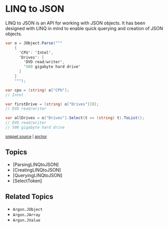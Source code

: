# LINQ to JSON

LINQ to JSON is an API for working with JSON objects. It has been designed with LINQ in mind to enable quick querying and creation of JSON objects.

<!-- snippet: LinqToJsonBasic -->
<a id='snippet-linqtojsonbasic'></a>
```cs
var o = JObject.Parse("""
    {
      'CPU': 'Intel',
      'Drives': [
        'DVD read/writer',
        '500 gigabyte hard drive'
      ]
    }
    """);

var cpu = (string) o["CPU"];
// Intel

var firstDrive = (string) o["Drives"][0];
// DVD read/writer

var allDrives = o["Drives"].Select(t => (string) t).ToList();
// DVD read/writer
// 500 gigabyte hard drive
```
<sup><a href='/src/Tests/Documentation/LinqToJsonTests.cs#L12-L34' title='Snippet source file'>snippet source</a> | <a href='#snippet-linqtojsonbasic' title='Start of snippet'>anchor</a></sup>
<!-- endSnippet -->


## Topics

 * [ParsingLINQtoJSON]
 * [CreatingLINQtoJSON]
 * [QueryingLINQtoJSON]
 * [SelectToken]


## Related Topics

 * `Argon.JObject`
 * `Argon.JArray`
 * `Argon.JValue`

